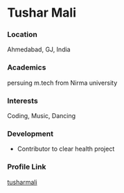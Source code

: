 # Tushar Mali

### Location

Ahmedabad, GJ, India

### Academics

persuing m.tech from Nirma university

### Interests

Coding, Music, Dancing

### Development

- Contributor to clear health project

### Profile Link

[tusharmali](https://github.com/tusharmali)
